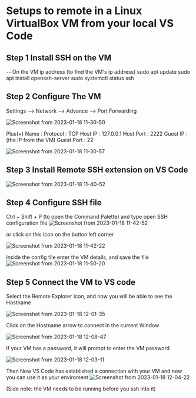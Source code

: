 # Setups to remote in a Linux VirtualBox VM from your local VS Code



<h2> Step 1 Install SSH on the VM </h2>  

-- On the VM
ip address (to find the VM's ip address)
sudo apt update
sudo apt install openssh-server 
sudo systemctl status ssh 

<h2> Step 2 Configure The VM </h2> 

Settings --> Network --> Advance --> Port Forwarding 

![Screenshot from 2023-01-18 11-30-50](https://user-images.githubusercontent.com/105382530/213265197-d38aa296-c039-4049-ab41-b6577b239463.png)

Plus(+) 
Name :
Protocol : TCP
Host IP : 127.0.0.1 
Host Port : 2222
Guest IP : (the IP from the VM) 
Guest Port : 22

![Screenshot from 2023-01-18 11-30-57](https://user-images.githubusercontent.com/105382530/213265086-20197cfe-39a7-4e4a-9627-f5e6edc1ed03.png)


<h2> Step 3 Install Remote SSH extension on VS Code </h2> 

![Screenshot from 2023-01-18 11-40-52](https://user-images.githubusercontent.com/105382530/213266726-176d7116-8ed3-4ee4-9901-176e74bb174c.png)

<h2> Step 4 Configure SSH file </h2> 

Ctrl + Shift + P (to open the Command Palette) and type open SSH configuration file 
![Screenshot from 2023-01-18 11-42-52](https://user-images.githubusercontent.com/105382530/213267262-7494c123-ffa5-4eb5-b755-46a7821855a5.png)

or click on this icon on the button left corner 

![Screenshot from 2023-01-18 11-42-22](https://user-images.githubusercontent.com/105382530/213268191-0bdb2457-469a-4ffa-ba0f-6a149acd28ec.png)

Inside the config file enter the VM details, and save the file
![Screenshot from 2023-01-18 11-50-20](https://user-images.githubusercontent.com/105382530/213268645-c8ed008d-5a95-4aef-8281-90fa92e2d164.png)

<h2> Step 5 Connect the VM to VS code </h2> 

Select the Remote Explorer icon, and now you will be able to see the Hostname

![Screenshot from 2023-01-18 12-01-35](https://user-images.githubusercontent.com/105382530/213270820-3d6a2ecf-e68f-4fd1-810c-e69ccf44a8df.png)

Click on the Hostname arrow to connect in the current Window

![Screenshot from 2023-01-18 12-08-47](https://user-images.githubusercontent.com/105382530/213272198-a0cfcb21-d8ad-4958-9581-059c65393cd8.png)


If your VM has a password, it will prompt to enter the VM password

![Screenshot from 2023-01-18 12-03-11](https://user-images.githubusercontent.com/105382530/213271480-60a9d84d-13c9-4a18-8178-de1a7556d4d0.png)


Then Now VS Code has established a connection with your VM and now you can use it as your enviroment 
![Screenshot from 2023-01-18 12-04-22](https://user-images.githubusercontent.com/105382530/213271456-81cdf585-3179-4f09-827e-b73e6dc37bdd.png)

(Side note: the VM needs to be running before you ssh into it) 




